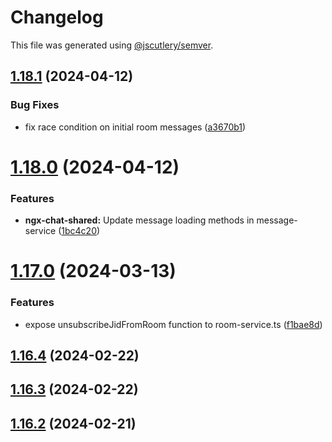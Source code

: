 # Changelog

This file was generated using [@jscutlery/semver](https://github.com/jscutlery/semver).

## [1.18.1](https://github.com/pazznetwork/ngx-chat/compare/ngx-chat-shared-1.18.0...ngx-chat-shared-1.18.1) (2024-04-12)


### Bug Fixes

* fix race condition on initial room messages ([a3670b1](https://github.com/pazznetwork/ngx-chat/commit/a3670b1ec50854b1e6dca34fc2f4e11cfc397ee1))



# [1.18.0](https://github.com/pazznetwork/ngx-chat/compare/ngx-chat-shared-1.17.0...ngx-chat-shared-1.18.0) (2024-04-12)


### Features

* **ngx-chat-shared:** Update message loading methods in message-service ([1bc4c20](https://github.com/pazznetwork/ngx-chat/commit/1bc4c20ff4e8da498a105f5bb7462b4ee7f02a0b))



# [1.17.0](https://github.com/pazznetwork/ngx-chat/compare/ngx-chat-shared-1.16.4...ngx-chat-shared-1.17.0) (2024-03-13)


### Features

* expose unsubscribeJidFromRoom function to room-service.ts ([f1bae8d](https://github.com/pazznetwork/ngx-chat/commit/f1bae8db61d1de29eb41c37ac1561030c6e79910))



## [1.16.4](https://github.com/pazznetwork/ngx-chat/compare/ngx-chat-shared-1.16.3...ngx-chat-shared-1.16.4) (2024-02-22)



## [1.16.3](https://github.com/pazznetwork/ngx-chat/compare/ngx-chat-shared-1.16.2...ngx-chat-shared-1.16.3) (2024-02-22)



## [1.16.2](https://github.com/pazznetwork/ngx-chat/compare/ngx-chat-shared-1.16.1...ngx-chat-shared-1.16.2) (2024-02-21)
